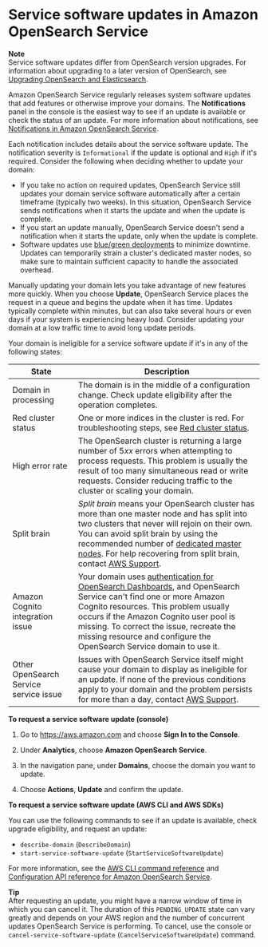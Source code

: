 # Service software updates in Amazon OpenSearch Service<a name="service-software"></a>

**Note**  
Service software updates differ from OpenSearch version upgrades\. For information about upgrading to a later version of OpenSearch, see [Upgrading OpenSearch and Elasticsearch](version-migration.md)\.

Amazon OpenSearch Service regularly releases system software updates that add features or otherwise improve your domains\. The **Notifications** panel in the console is the easiest way to see if an update is available or check the status of an update\. For more information about notifications, see [Notifications in Amazon OpenSearch Service](managedomains-notifications.md)\.

Each notification includes details about the service software update\. The notification severity is `Informational` if the update is optional and `High` if it's required\. Consider the following when deciding whether to update your domain:
+ If you take no action on required updates, OpenSearch Service still updates your domain service software automatically after a certain timeframe \(typically two weeks\)\. In this situation, OpenSearch Service sends notifications when it starts the update and when the update is complete\.
+ If you start an update manually, OpenSearch Service doesn't send a notification when it starts the update, only when the update is complete\.
+ Software updates use [blue/green deployments](managedomains-configuration-changes.md) to minimize downtime\. Updates can temporarily strain a cluster's dedicated master nodes, so make sure to maintain sufficient capacity to handle the associated overhead\. 

Manually updating your domain lets you take advantage of new features more quickly\. When you choose **Update**, OpenSearch Service places the request in a queue and begins the update when it has time\. Updates typically complete within minutes, but can also take several hours or even days if your system is experiencing heavy load\. Consider updating your domain at a low traffic time to avoid long update periods\. 

Your domain is ineligible for a service software update if it's in any of the following states:


| State | Description | 
| --- | --- | 
| Domain in processing |  The domain is in the middle of a configuration change\. Check update eligibility after the operation completes\.  | 
| Red cluster status |  One or more indices in the cluster is red\. For troubleshooting steps, see [Red cluster status](handling-errors.md#handling-errors-red-cluster-status)\.  | 
| High error rate |  The OpenSearch cluster is returning a large number of 5*xx* errors when attempting to process requests\. This problem is usually the result of too many simultaneous read or write requests\. Consider reducing traffic to the cluster or scaling your domain\.  | 
| Split brain |  *Split brain* means your OpenSearch cluster has more than one master node and has split into two clusters that never will rejoin on their own\. You can avoid split brain by using the recommended number of [dedicated master nodes](managedomains-dedicatedmasternodes.md)\. For help recovering from split brain, contact [AWS Support](https://console.aws.amazon.com/support/home)\.  | 
| Amazon Cognito integration issue |  Your domain uses [authentication for OpenSearch Dashboards](cognito-auth.md), and OpenSearch Service can't find one or more Amazon Cognito resources\. This problem usually occurs if the Amazon Cognito user pool is missing\. To correct the issue, recreate the missing resource and configure the OpenSearch Service domain to use it\.  | 
| Other OpenSearch Service service issue |  Issues with OpenSearch Service itself might cause your domain to display as ineligible for an update\. If none of the previous conditions apply to your domain and the problem persists for more than a day, contact [AWS Support](https://console.aws.amazon.com/support/home)\.  | 

**To request a service software update \(console\)**

1. Go to [https://aws\.amazon\.com](https://aws.amazon.com) and choose **Sign In to the Console**\.

1. Under **Analytics**, choose **Amazon OpenSearch Service**\.

1. In the navigation pane, under **Domains**, choose the domain you want to update\.

1. Choose **Actions**, **Update** and confirm the update\.

**To request a service software update \(AWS CLI and AWS SDKs\)**

You can use the following commands to see if an update is available, check upgrade eligibility, and request an update:
+ `describe-domain` \(`DescribeDomain`\)
+ `start-service-software-update` \(`StartServiceSoftwareUpdate`\)

For more information, see the [AWS CLI command reference](https://awscli.amazonaws.com/v2/documentation/api/latest/reference/opensearch/index.html) and [Configuration API reference for Amazon OpenSearch Service](configuration-api.md)\.

**Tip**  
After requesting an update, you might have a narrow window of time in which you can cancel it\. The duration of this `PENDING_UPDATE` state can vary greatly and depends on your AWS region and the number of concurrent updates OpenSearch Service is performing\. To cancel, use the console or `cancel-service-software-update` \(`CancelServiceSoftwareUpdate`\) command\.
